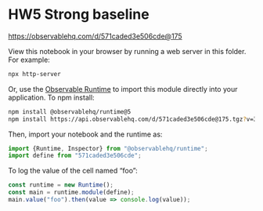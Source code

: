 # HW5 Strong baseline

https://observablehq.com/d/571caded3e506cde@175

View this notebook in your browser by running a web server in this folder. For
example:

~~~sh
npx http-server
~~~

Or, use the [Observable Runtime](https://github.com/observablehq/runtime) to
import this module directly into your application. To npm install:

~~~sh
npm install @observablehq/runtime@5
npm install https://api.observablehq.com/d/571caded3e506cde@175.tgz?v=3
~~~

Then, import your notebook and the runtime as:

~~~js
import {Runtime, Inspector} from "@observablehq/runtime";
import define from "571caded3e506cde";
~~~

To log the value of the cell named “foo”:

~~~js
const runtime = new Runtime();
const main = runtime.module(define);
main.value("foo").then(value => console.log(value));
~~~
